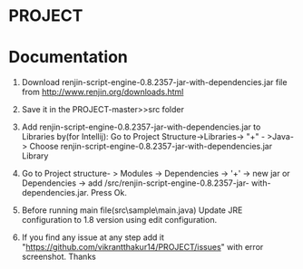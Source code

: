 # PROJECT 

# Documentation

1. Download renjin-script-engine-0.8.2357-jar-with-dependencies.jar file from http://www.renjin.org/downloads.html

2. Save it in the PROJECT-master>>src folder

3. Add renjin-script-engine-0.8.2357-jar-with-dependencies.jar to Libraries by(for Intellij): Go to Project Structure->Libraries-> "+" -      >Java-> Choose renjin-script-engine-0.8.2357-jar-with-dependencies.jar Library

4. Go to Project structure- > Modules -> Dependencies -> '+' -> new jar or Dependencies -> add /src/renjin-script-engine-0.8.2357-jar-      with-dependencies.jar. Press Ok.

5. Before running main file(src\sample\main.java) Update JRE configuration to 1.8 version using edit configuration.

6. If you find any issue at any step add it "https://github.com/vikrantthakur14/PROJECT/issues" with error screenshot. Thanks

